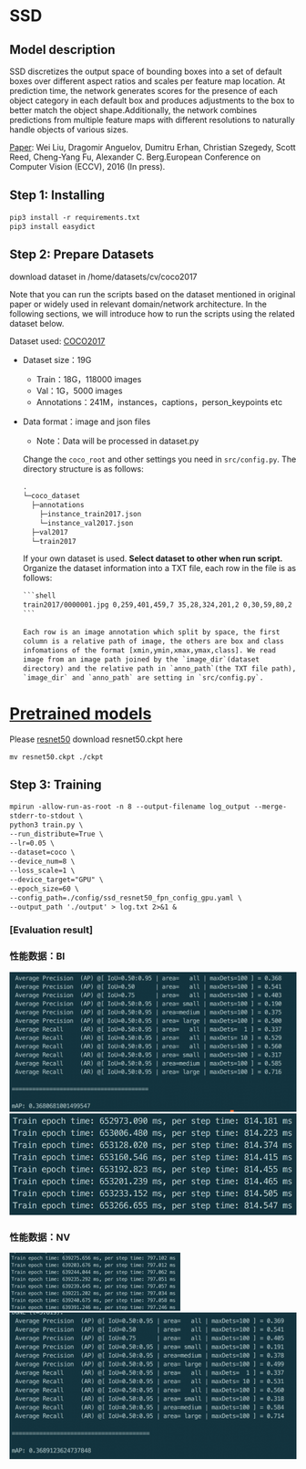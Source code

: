 # SSD
## Model description
SSD discretizes the output space of bounding boxes into a set of default boxes over different aspect ratios and scales per feature map location. At prediction time, the network generates scores for the presence of each object category in each default box and produces adjustments to the box to better match the object shape.Additionally, the network combines predictions from multiple feature maps with different resolutions to naturally handle objects of various sizes.

[Paper](https://arxiv.org/abs/1512.02325):   Wei Liu, Dragomir Anguelov, Dumitru Erhan, Christian Szegedy, Scott Reed, Cheng-Yang Fu, Alexander C. Berg.European Conference on Computer Vision (ECCV), 2016 (In press).
## Step 1: Installing
```
pip3 install -r requirements.txt
pip3 install easydict
```
## Step 2: Prepare Datasets
download dataset in /home/datasets/cv/coco2017

Note that you can run the scripts based on the dataset mentioned in original paper or widely used in relevant domain/network architecture. In the following sections, we will introduce how to run the scripts using the related dataset below.

Dataset used: [COCO2017](<http://images.cocodataset.org/>)

- Dataset size：19G
    - Train：18G，118000 images  
    - Val：1G，5000 images
    - Annotations：241M，instances，captions，person_keypoints etc
- Data format：image and json files
    - Note：Data will be processed in dataset.py

  Change the `coco_root` and other settings you need in `src/config.py`. The directory structure is as follows:

  ```shell
  .
  └─coco_dataset
    ├─annotations
      ├─instance_train2017.json
      └─instance_val2017.json
    ├─val2017
    └─train2017
  ```
  If your own dataset is used. **Select dataset to other when run script.**
      Organize the dataset information into a TXT file, each row in the file is as follows:

      ```shell
      train2017/0000001.jpg 0,259,401,459,7 35,28,324,201,2 0,30,59,80,2
      ```

      Each row is an image annotation which split by space, the first column is a relative path of image, the others are box and class infomations of the format [xmin,ymin,xmax,ymax,class]. We read image from an image path joined by the `image_dir`(dataset directory) and the relative path in `anno_path`(the TXT file path), `image_dir` and `anno_path` are setting in `src/config.py`.
# [Pretrained models](#contents)
Please [resnet50](https://pan.baidu.com/s/1rrhsZqDVmNxR-bCnMPvFIw?pwd=8766) download resnet50.ckpt here
```
mv resnet50.ckpt ./ckpt
```

## Step 3: Training
```
mpirun -allow-run-as-root -n 8 --output-filename log_output --merge-stderr-to-stdout \
python3 train.py \
--run_distribute=True \
--lr=0.05 \
--dataset=coco \
--device_num=8 \
--loss_scale=1 \
--device_target="GPU" \
--epoch_size=60 \
--config_path=./config/ssd_resnet50_fpn_config_gpu.yaml \
--output_path './output' > log.txt 2>&1 &
```
### [Evaluation result]
### 性能数据：BI
![image](./image2022-9-12_10-10-42.png)
![image](./image2022-9-14_21-50-51.png)
### 性能数据：NV 
![image](./image2022-9-13_0-21-5.png)
![image](./image2022-9-14_21-48-26.png)
